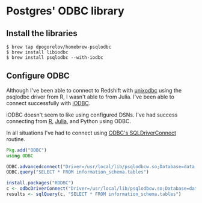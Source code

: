 # Postgres' ODBC library

## Install the libraries

    $ brew tap dpogorelov/homebrew-psqlodbc
    $ brew install libiodbc
    $ brew install psqlodbc --with-iodbc

## Configure ODBC

Although I've been able to connect to Redshift with [unixodbc](http://www.unixodbc.org) using the psqlodbc driver from R, I wasn't able to from Julia. I've been able to connect successfully with [iODBC](http://www.iodbc.org/).

iODBC doesn't seem to like using configured DSNs. I've had success connecting from [R](http://www.r-project.org),  [Julia](http://www.julialang.org), and Python using ODBC.

In all situations I've had to connect using [ODBC's SQLDriverConnect](http://msdn.microsoft.com/en-us/library/windows/desktop/ms715433(v=vs.85).aspx) routine.

```julia
Pkg.add("ODBC")
using ODBC

ODBC.advancedconnect("Driver=/usr/local/lib/psqlodbcw.so;Database=data;Username=user;Password=pass;Server=foo.redshift.amazonaws.com;Port=5439;")
ODBC.query("SELECT * FROM information_schema.tables")
```

```r
install.packages("RODBC")
c <- odbcDriverConnect("Driver=/usr/local/lib/psqlodbcw.so;Database=data;Username=user;Password=pass;Server=foo.redshift.amazonaws.com;Port=5439;")
results <- sqlQuery(c, "SELECT * FROM information_schema.tables")
```
